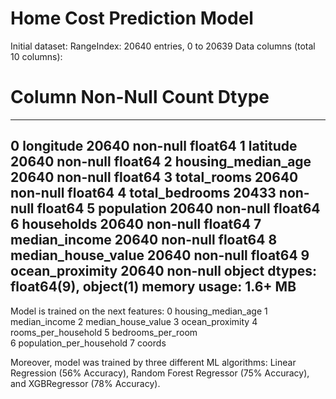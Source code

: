 # Home Cost Prediction Model

Initial dataset:
RangeIndex: 20640 entries, 0 to 20639
Data columns (total 10 columns):
 #   Column              Non-Null Count  Dtype  
---  ------              --------------  -----  
 0   longitude           20640 non-null  float64
 1   latitude            20640 non-null  float64
 2   housing_median_age  20640 non-null  float64
 3   total_rooms         20640 non-null  float64
 4   total_bedrooms      20433 non-null  float64
 5   population          20640 non-null  float64
 6   households          20640 non-null  float64
 7   median_income       20640 non-null  float64
 8   median_house_value  20640 non-null  float64
 9   ocean_proximity     20640 non-null  object 
dtypes: float64(9), object(1)
memory usage: 1.6+ MB
---


Model is trained on the next features:
 0   housing_median_age
 1   median_income
 2   median_house_value
 3   ocean_proximity
 4   rooms_per_household
 5   bedrooms_per_room  
 6   population_per_household
 7   coords

Moreover, model was trained by three different ML algorithms: Linear Regression (56% Accuracy), Random Forest Regressor (75% Accuracy), and XGBRegressor (78% Accuracy).
